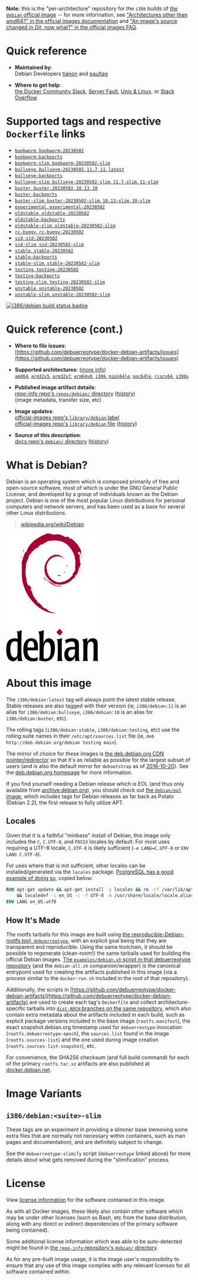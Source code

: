 <!--

********************************************************************************

WARNING:

    DO NOT EDIT "debian/README.md"

    IT IS AUTO-GENERATED

    (from the other files in "debian/" combined with a set of templates)

********************************************************************************

-->

**Note:** this is the "per-architecture" repository for the `i386` builds of [the `debian` official image](https://hub.docker.com/_/debian) -- for more information, see ["Architectures other than amd64?" in the official images documentation](https://github.com/docker-library/official-images#architectures-other-than-amd64) and ["An image's source changed in Git, now what?" in the official images FAQ](https://github.com/docker-library/faq#an-images-source-changed-in-git-now-what).

# Quick reference

-	**Maintained by**:  
	Debian Developers [tianon](https://qa.debian.org/developer.php?login=tianon) and [paultag](https://qa.debian.org/developer.php?login=paultag)

-	**Where to get help**:  
	[the Docker Community Slack](https://dockr.ly/comm-slack), [Server Fault](https://serverfault.com/help/on-topic), [Unix & Linux](https://unix.stackexchange.com/help/on-topic), or [Stack Overflow](https://stackoverflow.com/help/on-topic)

# Supported tags and respective `Dockerfile` links

-	[`bookworm`, `bookworm-20230502`](https://github.com/debuerreotype/docker-debian-artifacts/blob/27dd60420422db7f0fd8f037f1bf5ae37176a86e/bookworm/Dockerfile)
-	[`bookworm-backports`](https://github.com/debuerreotype/docker-debian-artifacts/blob/27dd60420422db7f0fd8f037f1bf5ae37176a86e/bookworm/backports/Dockerfile)
-	[`bookworm-slim`, `bookworm-20230502-slim`](https://github.com/debuerreotype/docker-debian-artifacts/blob/27dd60420422db7f0fd8f037f1bf5ae37176a86e/bookworm/slim/Dockerfile)
-	[`bullseye`, `bullseye-20230502`, `11.7`, `11`, `latest`](https://github.com/debuerreotype/docker-debian-artifacts/blob/27dd60420422db7f0fd8f037f1bf5ae37176a86e/bullseye/Dockerfile)
-	[`bullseye-backports`](https://github.com/debuerreotype/docker-debian-artifacts/blob/27dd60420422db7f0fd8f037f1bf5ae37176a86e/bullseye/backports/Dockerfile)
-	[`bullseye-slim`, `bullseye-20230502-slim`, `11.7-slim`, `11-slim`](https://github.com/debuerreotype/docker-debian-artifacts/blob/27dd60420422db7f0fd8f037f1bf5ae37176a86e/bullseye/slim/Dockerfile)
-	[`buster`, `buster-20230502`, `10.13`, `10`](https://github.com/debuerreotype/docker-debian-artifacts/blob/27dd60420422db7f0fd8f037f1bf5ae37176a86e/buster/Dockerfile)
-	[`buster-backports`](https://github.com/debuerreotype/docker-debian-artifacts/blob/27dd60420422db7f0fd8f037f1bf5ae37176a86e/buster/backports/Dockerfile)
-	[`buster-slim`, `buster-20230502-slim`, `10.13-slim`, `10-slim`](https://github.com/debuerreotype/docker-debian-artifacts/blob/27dd60420422db7f0fd8f037f1bf5ae37176a86e/buster/slim/Dockerfile)
-	[`experimental`, `experimental-20230502`](https://github.com/debuerreotype/docker-debian-artifacts/blob/27dd60420422db7f0fd8f037f1bf5ae37176a86e/experimental/Dockerfile)
-	[`oldstable`, `oldstable-20230502`](https://github.com/debuerreotype/docker-debian-artifacts/blob/27dd60420422db7f0fd8f037f1bf5ae37176a86e/oldstable/Dockerfile)
-	[`oldstable-backports`](https://github.com/debuerreotype/docker-debian-artifacts/blob/27dd60420422db7f0fd8f037f1bf5ae37176a86e/oldstable/backports/Dockerfile)
-	[`oldstable-slim`, `oldstable-20230502-slim`](https://github.com/debuerreotype/docker-debian-artifacts/blob/27dd60420422db7f0fd8f037f1bf5ae37176a86e/oldstable/slim/Dockerfile)
-	[`rc-buggy`, `rc-buggy-20230502`](https://github.com/debuerreotype/docker-debian-artifacts/blob/27dd60420422db7f0fd8f037f1bf5ae37176a86e/rc-buggy/Dockerfile)
-	[`sid`, `sid-20230502`](https://github.com/debuerreotype/docker-debian-artifacts/blob/27dd60420422db7f0fd8f037f1bf5ae37176a86e/sid/Dockerfile)
-	[`sid-slim`, `sid-20230502-slim`](https://github.com/debuerreotype/docker-debian-artifacts/blob/27dd60420422db7f0fd8f037f1bf5ae37176a86e/sid/slim/Dockerfile)
-	[`stable`, `stable-20230502`](https://github.com/debuerreotype/docker-debian-artifacts/blob/27dd60420422db7f0fd8f037f1bf5ae37176a86e/stable/Dockerfile)
-	[`stable-backports`](https://github.com/debuerreotype/docker-debian-artifacts/blob/27dd60420422db7f0fd8f037f1bf5ae37176a86e/stable/backports/Dockerfile)
-	[`stable-slim`, `stable-20230502-slim`](https://github.com/debuerreotype/docker-debian-artifacts/blob/27dd60420422db7f0fd8f037f1bf5ae37176a86e/stable/slim/Dockerfile)
-	[`testing`, `testing-20230502`](https://github.com/debuerreotype/docker-debian-artifacts/blob/27dd60420422db7f0fd8f037f1bf5ae37176a86e/testing/Dockerfile)
-	[`testing-backports`](https://github.com/debuerreotype/docker-debian-artifacts/blob/27dd60420422db7f0fd8f037f1bf5ae37176a86e/testing/backports/Dockerfile)
-	[`testing-slim`, `testing-20230502-slim`](https://github.com/debuerreotype/docker-debian-artifacts/blob/27dd60420422db7f0fd8f037f1bf5ae37176a86e/testing/slim/Dockerfile)
-	[`unstable`, `unstable-20230502`](https://github.com/debuerreotype/docker-debian-artifacts/blob/27dd60420422db7f0fd8f037f1bf5ae37176a86e/unstable/Dockerfile)
-	[`unstable-slim`, `unstable-20230502-slim`](https://github.com/debuerreotype/docker-debian-artifacts/blob/27dd60420422db7f0fd8f037f1bf5ae37176a86e/unstable/slim/Dockerfile)

[![i386/debian build status badge](https://img.shields.io/jenkins/s/https/doi-janky.infosiftr.net/job/multiarch/job/i386/job/debian.svg?label=i386/debian%20%20build%20job)](https://doi-janky.infosiftr.net/job/multiarch/job/i386/job/debian/)

# Quick reference (cont.)

-	**Where to file issues**:  
	[https://github.com/debuerreotype/docker-debian-artifacts/issues](https://github.com/debuerreotype/docker-debian-artifacts/issues)

-	**Supported architectures**: ([more info](https://github.com/docker-library/official-images#architectures-other-than-amd64))  
	[`amd64`](https://hub.docker.com/r/amd64/debian/), [`arm32v5`](https://hub.docker.com/r/arm32v5/debian/), [`arm32v7`](https://hub.docker.com/r/arm32v7/debian/), [`arm64v8`](https://hub.docker.com/r/arm64v8/debian/), [`i386`](https://hub.docker.com/r/i386/debian/), [`mips64le`](https://hub.docker.com/r/mips64le/debian/), [`ppc64le`](https://hub.docker.com/r/ppc64le/debian/), [`riscv64`](https://hub.docker.com/r/riscv64/debian/), [`s390x`](https://hub.docker.com/r/s390x/debian/)

-	**Published image artifact details**:  
	[repo-info repo's `repos/debian/` directory](https://github.com/docker-library/repo-info/blob/master/repos/debian) ([history](https://github.com/docker-library/repo-info/commits/master/repos/debian))  
	(image metadata, transfer size, etc)

-	**Image updates**:  
	[official-images repo's `library/debian` label](https://github.com/docker-library/official-images/issues?q=label%3Alibrary%2Fdebian)  
	[official-images repo's `library/debian` file](https://github.com/docker-library/official-images/blob/master/library/debian) ([history](https://github.com/docker-library/official-images/commits/master/library/debian))

-	**Source of this description**:  
	[docs repo's `debian/` directory](https://github.com/docker-library/docs/tree/master/debian) ([history](https://github.com/docker-library/docs/commits/master/debian))

# What is Debian?

Debian is an operating system which is composed primarily of free and open-source software, most of which is under the GNU General Public License, and developed by a group of individuals known as the Debian project. Debian is one of the most popular Linux distributions for personal computers and network servers, and has been used as a base for several other Linux distributions.

> [wikipedia.org/wiki/Debian](https://en.wikipedia.org/wiki/Debian)

![logo](https://raw.githubusercontent.com/docker-library/docs/b449be7df57e9ed9086bb5821bfb5d6cdc5d67a4/debian/logo.png)

# About this image

The `i386/debian:latest` tag will always point the latest stable release. Stable releases are also tagged with their version (ie, `i386/debian:11` is an alias for `i386/debian:bullseye`, `i386/debian:10` is an alias for `i386/debian:buster`, etc).

The rolling tags (`i386/debian:stable`, `i386/debian:testing`, etc) use the rolling suite names in their `/etc/apt/sources.list` file (ie, `deb http://deb.debian.org/debian testing main`).

The mirror of choice for these images is [the deb.debian.org CDN pointer/redirector](https://deb.debian.org) so that it's as reliable as possible for the largest subset of users (and is also the default mirror for `debootstrap` as of [2016-10-20](https://anonscm.debian.org/cgit/d-i/debootstrap.git/commit/?id=9e8bc60ad1ccf3a25ce7890526b70059f3e770de)). See the [deb.debian.org homepage](https://deb.debian.org) for more information.

If you find yourself needing a Debian release which is EOL (and thus only available from [archive.debian.org](http://archive.debian.org)), you should check out [the `debian/eol` image](https://hub.docker.com/r/debian/eol/), which includes tags for Debian releases as far back as Potato (Debian 2.2), the first release to fully utilize APT.

## Locales

Given that it is a faithful "minbase" install of Debian, this image only includes the `C`, `C.UTF-8`, and `POSIX` locales by default. For most uses requiring a UTF-8 locale, `C.UTF-8` is likely sufficient (`-e LANG=C.UTF-8` or `ENV LANG C.UTF-8`).

For uses where that is not sufficient, other locales can be installed/generated via the `locales` package. [PostgreSQL has a good example of doing so](https://github.com/docker-library/postgres/blob/69bc540ecfffecce72d49fa7e4a46680350037f9/9.6/Dockerfile#L21-L24), copied below:

```dockerfile
RUN apt-get update && apt-get install -y locales && rm -rf /var/lib/apt/lists/* \
	&& localedef -i en_US -c -f UTF-8 -A /usr/share/locale/locale.alias en_US.UTF-8
ENV LANG en_US.utf8
```

## How It's Made

The rootfs tarballs for this image are built using [the reproducible-Debian-rootfs tool, `debuerreotype`](https://github.com/debuerreotype/debuerreotype), with an explicit goal being that they are transparent and reproducible. Using the same toolchain, it should be possible to regenerate (clean-room!) the same tarballs used for building the official Debian images. [The `examples/debian.sh` script in that debuerreotype repository](https://github.com/debuerreotype/debuerreotype/blob/master/examples/debian.sh) (and the `debian-all.sh` companion/wrapper) is the canonical entrypoint used for creating the artifacts published in this image (via a process similar to the `docker-run.sh` included in the root of that repository).

Additionally, the scripts in [https://github.com/debuerreotype/docker-debian-artifacts](https://github.com/debuerreotype/docker-debian-artifacts) are used to create each tag's `Dockerfile` and collect architecture-specific tarballs into [`dist-ARCH` branches on the same repository](https://github.com/debuerreotype/docker-debian-artifacts/branches), which also contain extra metadata about the artifacts included in each build, such as explicit package versions included in the base image (`rootfs.manifest`), the exact snapshot.debian.org timestamp used for `debuerreotype` invocation (`rootfs.debuerreotype-epoch`), the `sources.list` found in the image (`rootfs.sources-list`) and the one used during image creation (`rootfs.sources-list-snapshot`), etc.

For convenience, the SHA256 checksum (and full build command) for each of the primary `rootfs.tar.xz` artifacts are also published at [docker.debian.net](https://docker.debian.net/).

# Image Variants

## `i386/debian:<suite>-slim`

These tags are an experiment in providing a slimmer base (removing some extra files that are normally not necessary within containers, such as man pages and documentation), and are definitely subject to change.

See the `debuerreotype-slimify` script (`debuerreotype` linked above) for more details about what gets removed during the "slimification" process.

# License

View [license information](https://www.debian.org/social_contract#guidelines) for the software contained in this image.

As with all Docker images, these likely also contain other software which may be under other licenses (such as Bash, etc from the base distribution, along with any direct or indirect dependencies of the primary software being contained).

Some additional license information which was able to be auto-detected might be found in [the `repo-info` repository's `debian/` directory](https://github.com/docker-library/repo-info/tree/master/repos/debian).

As for any pre-built image usage, it is the image user's responsibility to ensure that any use of this image complies with any relevant licenses for all software contained within.
